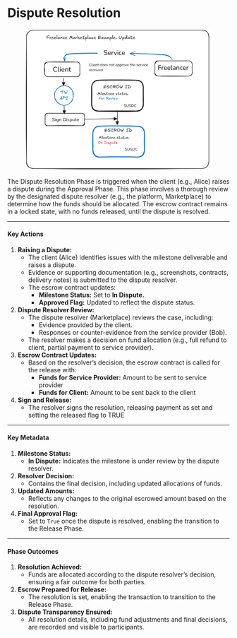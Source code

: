 # Dispute Resolution

<figure><img src="../../../.gitbook/assets/image (7).png" alt=""><figcaption></figcaption></figure>

The Dispute Resolution Phase is triggered when the client (e.g., Alice) raises a dispute during the Approval Phase. This phase involves a thorough review by the designated dispute resolver (e.g., the platform, Marketplace) to determine how the funds should be allocated. The escrow contract remains in a locked state, with no funds released, until the dispute is resolved.

***

#### **Key Actions**

1. **Raising a Dispute:**
   * The client (Alice) identifies issues with the milestone deliverable and raises a dispute.
   * Evidence or supporting documentation (e.g., screenshots, contracts, delivery notes) is submitted to the dispute resolver.
   * The escrow contract updates:
     * **Milestone Status:** Set to **In Dispute.**
     * **Approved Flag:** Updated to reflect the dispute status.
2. **Dispute Resolver Review:**
   * The dispute resolver (Marketplace) reviews the case, including:
     * Evidence provided by the client.
     * Responses or counter-evidence from the service provider (Bob).
   * The resolver makes a decision on fund allocation (e.g., full refund to client, partial payment to service provider).
3. **Escrow Contract Updates:**
   * Based on the resolver’s decision, the escrow contract is called for the release with:
     * **Funds for Service Provider:** Amount to be sent to service provider
     * **Funds for Client:** Amount to be sent back to the client
4. **Sign and Release:**
   * The resolver signs the resolution, releasing payment as set and setting the released flag to TRUE

***

#### **Key Metadata**

1. **Milestone Status:**
   * **In Dispute:** Indicates the milestone is under review by the dispute resolver.
2. **Resolver Decision:**
   * Contains the final decision, including updated allocations of funds.
3. **Updated Amounts:**
   * Reflects any changes to the original escrowed amount based on the resolution.
4. **Final Approval Flag:**
   * Set to `True` once the dispute is resolved, enabling the transition to the Release Phase.

***

#### **Phase Outcomes**

1. **Resolution Achieved:**
   * Funds are allocated according to the dispute resolver’s decision, ensuring a fair outcome for both parties.
2. **Escrow Prepared for Release:**
   * The resolution is set, enabling the transaction to transition to the Release Phase.
3. **Dispute Transparency Ensured:**
   * All resolution details, including fund adjustments and final decisions, are recorded and visible to participants.
